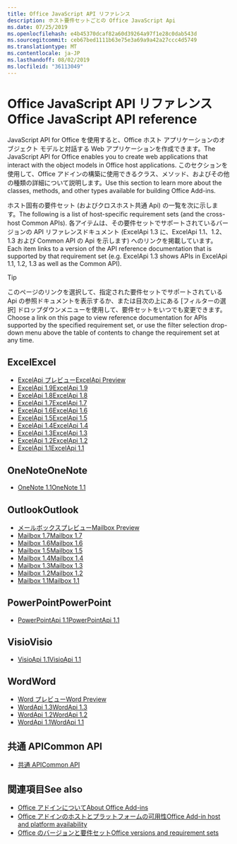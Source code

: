 ```yaml
---
title: Office JavaScript API リファレンス
description: ホスト要件セットごとの Office JavaScript Api
ms.date: 07/25/2019
ms.openlocfilehash: e4b45370dcaf82a60d39264a97f1e28c0dab543d
ms.sourcegitcommit: ceb67bed1111b63e75e3a69a9a42a27ccc4d5749
ms.translationtype: MT
ms.contentlocale: ja-JP
ms.lasthandoff: 08/02/2019
ms.locfileid: "36113049"
---
```

# <a name="office-javascript-api-reference"></a><span data-ttu-id="6b1a4-103">Office JavaScript API リファレンス</span><span class="sxs-lookup"><span data-stu-id="6b1a4-103">Office JavaScript API reference</span></span>

<span data-ttu-id="6b1a4-104">JavaScript API for Office を使用すると、Office ホスト アプリケーションのオブジェクト モデルと対話する Web アプリケーションを作成できます。</span><span class="sxs-lookup"><span data-stu-id="6b1a4-104">The JavaScript API for Office enables you to create web applications that interact with the object models in Office host applications.</span></span> <span data-ttu-id="6b1a4-105">このセクションを使用して、Office アドインの構築に使用できるクラス、メソッド、およびその他の種類の詳細について説明します。</span><span class="sxs-lookup"><span data-stu-id="6b1a4-105">Use this section to learn more about the classes, methods, and other types available for building Office Add-ins.</span></span>

<span data-ttu-id="6b1a4-106">ホスト固有の要件セット (およびクロスホスト共通 Api) の一覧を次に示します。</span><span class="sxs-lookup"><span data-stu-id="6b1a4-106">The following is a list of host-specific requirement sets (and the cross-host Common APIs).</span></span> <span data-ttu-id="6b1a4-107">各アイテムは、その要件セットでサポートされているバージョンの API リファレンスドキュメント (ExcelApi 1.3 に、ExcelApi 1.1、1.2、1.3 および Common API の Api を示します) へのリンクを掲載しています。</span><span class="sxs-lookup"><span data-stu-id="6b1a4-107">Each item links to a version of the API reference documentation that is supported by that requirement set (e.g. ExcelApi 1.3 shows APIs in ExcelApi 1.1, 1.2, 1.3 as well as the Common API).</span></span>

> [!TIP]
> <span data-ttu-id="6b1a4-108">このページのリンクを選択して、指定された要件セットでサポートされている Api の参照ドキュメントを表示するか、または目次の上にある [フィルターの選択] ドロップダウンメニューを使用して、要件セットをいつでも変更できます。</span><span class="sxs-lookup"><span data-stu-id="6b1a4-108">Choose a link on this page to view reference documentation for APIs supported by the specified requirement set, or use the filter selection drop-down menu above the table of contents to change the requirement set at any time.</span></span>

## <a name="excel"></a><span data-ttu-id="6b1a4-109">Excel</span><span class="sxs-lookup"><span data-stu-id="6b1a4-109">Excel</span></span>

- [<span data-ttu-id="6b1a4-110">ExcelApi プレビュー</span><span class="sxs-lookup"><span data-stu-id="6b1a4-110">ExcelApi Preview</span></span>](/javascript/api/excel?view=excel-js-preview)
- [<span data-ttu-id="6b1a4-111">ExcelApi 1.9</span><span class="sxs-lookup"><span data-stu-id="6b1a4-111">ExcelApi 1.9</span></span>](/javascript/api/excel?view=excel-js-1.9)
- [<span data-ttu-id="6b1a4-112">ExcelApi 1.8</span><span class="sxs-lookup"><span data-stu-id="6b1a4-112">ExcelApi 1.8</span></span>](/javascript/api/excel?view=excel-js-1.8)
- [<span data-ttu-id="6b1a4-113">ExcelApi 1.7</span><span class="sxs-lookup"><span data-stu-id="6b1a4-113">ExcelApi 1.7</span></span>](/javascript/api/excel?view=excel-js-1.7)
- [<span data-ttu-id="6b1a4-114">ExcelApi 1.6</span><span class="sxs-lookup"><span data-stu-id="6b1a4-114">ExcelApi 1.6</span></span>](/javascript/api/excel?view=excel-js-1.6)
- [<span data-ttu-id="6b1a4-115">ExcelApi 1.5</span><span class="sxs-lookup"><span data-stu-id="6b1a4-115">ExcelApi 1.5</span></span>](/javascript/api/excel?view=excel-js-1.5)
- [<span data-ttu-id="6b1a4-116">ExcelApi 1.4</span><span class="sxs-lookup"><span data-stu-id="6b1a4-116">ExcelApi 1.4</span></span>](/javascript/api/excel?view=excel-js-1.4)
- [<span data-ttu-id="6b1a4-117">ExcelApi 1.3</span><span class="sxs-lookup"><span data-stu-id="6b1a4-117">ExcelApi 1.3</span></span>](/javascript/api/excel?view=excel-js-1.3)
- [<span data-ttu-id="6b1a4-118">ExcelApi 1.2</span><span class="sxs-lookup"><span data-stu-id="6b1a4-118">ExcelApi 1.2</span></span>](/javascript/api/excel?view=excel-js-1.2)
- [<span data-ttu-id="6b1a4-119">ExcelApi 1.1</span><span class="sxs-lookup"><span data-stu-id="6b1a4-119">ExcelApi 1.1</span></span>](/javascript/api/excel?view=excel-js-1.1)

## <a name="onenote"></a><span data-ttu-id="6b1a4-120">OneNote</span><span class="sxs-lookup"><span data-stu-id="6b1a4-120">OneNote</span></span>

- [<span data-ttu-id="6b1a4-121">OneNote 1.1</span><span class="sxs-lookup"><span data-stu-id="6b1a4-121">OneNote 1.1</span></span>](/javascript/api/onenote?view=onenote-js-1.1)

## <a name="outlook"></a><span data-ttu-id="6b1a4-122">Outlook</span><span class="sxs-lookup"><span data-stu-id="6b1a4-122">Outlook</span></span>

- [<span data-ttu-id="6b1a4-123">メールボックスプレビュー</span><span class="sxs-lookup"><span data-stu-id="6b1a4-123">Mailbox Preview</span></span>](/javascript/api/outlook?view=outlook-js-preview)
- [<span data-ttu-id="6b1a4-124">Mailbox 1.7</span><span class="sxs-lookup"><span data-stu-id="6b1a4-124">Mailbox 1.7</span></span>](/javascript/api/outlook?view=outlook-js-1.7)
- [<span data-ttu-id="6b1a4-125">Mailbox 1.6</span><span class="sxs-lookup"><span data-stu-id="6b1a4-125">Mailbox 1.6</span></span>](/javascript/api/outlook?view=outlook-js-1.6)
- [<span data-ttu-id="6b1a4-126">Mailbox 1.5</span><span class="sxs-lookup"><span data-stu-id="6b1a4-126">Mailbox 1.5</span></span>](/javascript/api/outlook?view=outlook-js-1.5)
- [<span data-ttu-id="6b1a4-127">Mailbox 1.4</span><span class="sxs-lookup"><span data-stu-id="6b1a4-127">Mailbox 1.4</span></span>](/javascript/api/outlook?view=outlook-js-1.4)
- [<span data-ttu-id="6b1a4-128">Mailbox 1.3</span><span class="sxs-lookup"><span data-stu-id="6b1a4-128">Mailbox 1.3</span></span>](/javascript/api/outlook?view=outlook-js-1.3)
- [<span data-ttu-id="6b1a4-129">Mailbox 1.2</span><span class="sxs-lookup"><span data-stu-id="6b1a4-129">Mailbox 1.2</span></span>](/javascript/api/outlook?view=outlook-js-1.2)
- [<span data-ttu-id="6b1a4-130">Mailbox 1.1</span><span class="sxs-lookup"><span data-stu-id="6b1a4-130">Mailbox 1.1</span></span>](/javascript/api/outlook?view=outlook-js-1.1)

## <a name="powerpoint"></a><span data-ttu-id="6b1a4-131">PowerPoint</span><span class="sxs-lookup"><span data-stu-id="6b1a4-131">PowerPoint</span></span>

- [<span data-ttu-id="6b1a4-132">PowerPointApi 1.1</span><span class="sxs-lookup"><span data-stu-id="6b1a4-132">PowerPointApi 1.1</span></span>](/javascript/api/powerpoint?view=powerpoint-js-1.1)

## <a name="visio"></a><span data-ttu-id="6b1a4-133">Visio</span><span class="sxs-lookup"><span data-stu-id="6b1a4-133">Visio</span></span>

- [<span data-ttu-id="6b1a4-134">VisioApi 1.1</span><span class="sxs-lookup"><span data-stu-id="6b1a4-134">VisioApi 1.1</span></span>](/javascript/api/visio?view=visio-js-1.1)

## <a name="word"></a><span data-ttu-id="6b1a4-135">Word</span><span class="sxs-lookup"><span data-stu-id="6b1a4-135">Word</span></span>

- [<span data-ttu-id="6b1a4-136">Word プレビュー</span><span class="sxs-lookup"><span data-stu-id="6b1a4-136">Word Preview</span></span>](/javascript/api/word?view=word-js-preview)
- [<span data-ttu-id="6b1a4-137">WordApi 1.3</span><span class="sxs-lookup"><span data-stu-id="6b1a4-137">WordApi 1.3</span></span>](/javascript/api/word?view=word-js-1.3)
- [<span data-ttu-id="6b1a4-138">WordApi 1.2</span><span class="sxs-lookup"><span data-stu-id="6b1a4-138">WordApi 1.2</span></span>](/javascript/api/word?view=word-js-1.2)
- [<span data-ttu-id="6b1a4-139">WordApi 1.1</span><span class="sxs-lookup"><span data-stu-id="6b1a4-139">WordApi 1.1</span></span>](/javascript/api/word?view=word-js-1.1)

## <a name="common-api"></a><span data-ttu-id="6b1a4-140">共通 API</span><span class="sxs-lookup"><span data-stu-id="6b1a4-140">Common API</span></span>

- [<span data-ttu-id="6b1a4-141">共通 API</span><span class="sxs-lookup"><span data-stu-id="6b1a4-141">Common API</span></span>](/javascript/api/office?view=common-js)

## <a name="see-also"></a><span data-ttu-id="6b1a4-142">関連項目</span><span class="sxs-lookup"><span data-stu-id="6b1a4-142">See also</span></span>

- [<span data-ttu-id="6b1a4-143">Office アドインについて</span><span class="sxs-lookup"><span data-stu-id="6b1a4-143">About Office Add-ins</span></span>](/office/dev/add-ins/overview)
- [<span data-ttu-id="6b1a4-144">Office アドインのホストとプラットフォームの可用性</span><span class="sxs-lookup"><span data-stu-id="6b1a4-144">Office Add-in host and platform availability</span></span>](/office/dev/add-ins/overview/office-add-in-availability)
- [<span data-ttu-id="6b1a4-145">Office のバージョンと要件セット</span><span class="sxs-lookup"><span data-stu-id="6b1a4-145">Office versions and requirement sets</span></span>](/office/dev/add-ins/develop/office-versions-and-requirement-sets)
